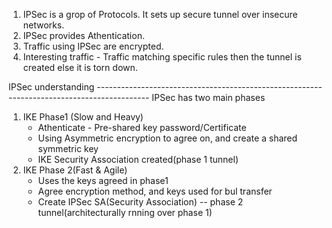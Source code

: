 1. IPSec is a grop of Protocols. It sets up secure tunnel over insecure networks.
2. IPSec provides Athentication.
3. Traffic using IPSec are encrypted.
4. Interesting traffic - Traffic matching specific rules then the tunnel is created else it is torn down.

IPSec understanding -------------------------------------------------------------------------------------------
IPSec has two main phases 
   1. IKE Phase1 (Slow and Heavy)
        - Athenticate - Pre-shared key password/Certificate
        - Using Asymmetric encryption to agree on, and create a shared symmetric key
        - IKE Security Association created(phase 1 tunnel)
   2. IKE Phase 2(Fast & Agile)
        - Uses the keys agreed in phase1
        - Agree encryption method, and keys used for bul transfer
        - Create IPSec SA(Security Association) -- phase 2 tunnel(architecturally rnning over phase 1)
